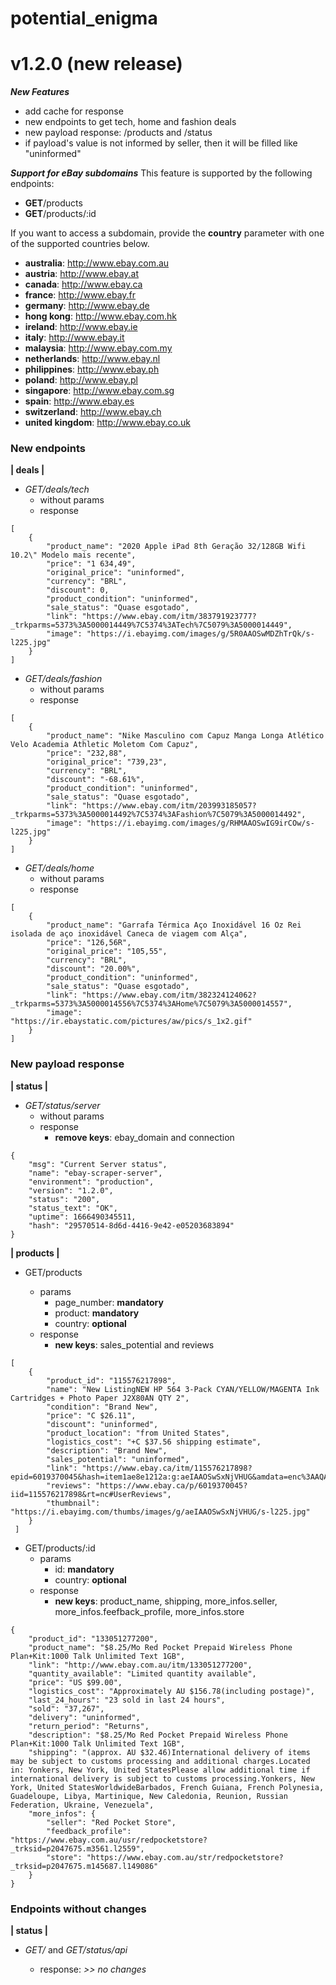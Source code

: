 # potential_enigma

# v1.2.0 (new release)

**_New Features_**

-   add cache for response
-   new endpoints to get tech, home and fashion deals
-   new payload response: /products and /status
-   if payload's value is not informed by seller, then it will be filled like "uninformed"

**_Support for eBay subdomains_**
This feature is supported by the following endpoints:

-   **GET**/products
-   **GET**/products/:id

If you want to access a subdomain, provide the **country** parameter with one of the supported countries below.

-   **australia**: http://www.ebay.com.au
-   **austria**: http://www.ebay.at
-   **canada**: http://www.ebay.ca
-   **france**: http://www.ebay.fr
-   **germany**: http://www.ebay.de
-   **hong kong**: http://www.ebay.com.hk
-   **ireland**: http://www.ebay.ie
-   **italy**: http://www.ebay.it
-   **malaysia**: http://www.ebay.com.my
-   **netherlands**: http://www.ebay.nl
-   **philippines**: http://www.ebay.ph
-   **poland**: http://www.ebay.pl
-   **singapore**: http://www.ebay.com.sg
-   **spain**: http://www.ebay.es
-   **switzerland**: http://www.ebay.ch
-   **united kingdom**: http://www.ebay.co.uk

### New endpoints

**| deals |**

-   _GET/deals/tech_
    -   without params
    -   response

```
[
    {
        "product_name": "2020 Apple iPad 8th Geração 32/128GB Wifi 10.2\" Modelo mais recente",
        "price": "1 634,49",
        "original_price": "uninformed",
        "currency": "BRL",
        "discount": 0,
        "product_condition": "uninformed",
        "sale_status": "Quase esgotado",
        "link": "https://www.ebay.com/itm/383791923777?_trkparms=5373%3A5000014449%7C5374%3ATech%7C5079%3A5000014449",
        "image": "https://i.ebayimg.com/images/g/5R0AAOSwMDZhTrQk/s-l225.jpg"
    }
]
```

-   _GET/deals/fashion_
    -   without params
    -   response

```
[
    {
        "product_name": "Nike Masculino com Capuz Manga Longa Atlético Velo Academia Athletic Moletom Com Capuz",
        "price": "232,88",
        "original_price": "739,23",
        "currency": "BRL",
        "discount": "-68.61%",
        "product_condition": "uninformed",
        "sale_status": "Quase esgotado",
        "link": "https://www.ebay.com/itm/203993185057?_trkparms=5373%3A5000014492%7C5374%3AFashion%7C5079%3A5000014492",
        "image": "https://i.ebayimg.com/images/g/RHMAAOSwIG9irCOw/s-l225.jpg"
    }
]
```

-   _GET/deals/home_
    -   without params
    -   response

```
[
    {
        "product_name": "Garrafa Térmica Aço Inoxidável 16 Oz Rei isolada de aço inoxidável Caneca de viagem com Alça",
        "price": "126,56R",
        "original_price": "105,55",
        "currency": "BRL",
        "discount": "20.00%",
        "product_condition": "uninformed",
        "sale_status": "Quase esgotado",
        "link": "https://www.ebay.com/itm/382324124062?_trkparms=5373%3A5000014556%7C5374%3AHome%7C5079%3A5000014557",
        "image": "https://ir.ebaystatic.com/pictures/aw/pics/s_1x2.gif"
    }
]
```

### New payload response

**| status |**

-   _GET/status/server_
    -   without params
    -   response
        -   **remove keys**: ebay_domain and connection

```
{
    "msg": "Current Server status",
    "name": "ebay-scraper-server",
    "environment": "production",
    "version": "1.2.0",
    "status": "200",
    "status_text": "OK",
    "uptime": 1666490345511,
    "hash": "29570514-8d6d-4416-9e42-e05203683894"
}
```

**| products |**

-   GET/products

    -   params
        -   page_number: **mandatory**
        -   product: **mandatory**
        -   country: **optional**
    -   response
        -   **new keys**: sales_potential and reviews

```
[
    {
        "product_id": "115576217898",
        "name": "New ListingNEW HP 564 3-Pack CYAN/YELLOW/MAGENTA Ink Cartridges + Photo Paper J2X80AN QTY 2",
        "condition": "Brand New",
        "price": "C $26.11",
        "discount": "uninformed",
        "product_location": "from United States",
        "logistics_cost": "+C $37.56 shipping estimate",
        "description": "Brand New",
        "sales_potential": "uninformed",
        "link": "https://www.ebay.ca/itm/115576217898?epid=6019370045&hash=item1ae8e1212a:g:aeIAAOSwSxNjVHUG&amdata=enc%3AAQAHAAAA4KBFkkcuHmN7YPLlgNa7crSHDtCOIqG3j0cLesS71a%2F3s%2FbH%2B6I7ZGPkfiwcKLtDx40N7u5INZuvWc8xH2sy0IfVpJVWt4zdAN%2BSS2VI5wNyP1bCbaa%2FFYxlnNRttXGirPl%2B5EdQ8f5T1PFdRZ7FAau2HHx6RCSsAG2tbbO12fyln34LlmEVOcJzVM7nywncTapPxy5uRxZimVc6hSzamWLyp3FM9xl0QheRtHdyfWk8oZxsMFVCsLINdHzDMBEg8EqVMCdSEFRI56q1SER9Fop7swpobxpUx7s1pYVFy9hZ%7Ctkp%3ABk9SR5aly7CAYQ",
        "reviews": "https://www.ebay.ca/p/6019370045?iid=115576217898&rt=nc#UserReviews",
        "thumbnail": "https://i.ebayimg.com/thumbs/images/g/aeIAAOSwSxNjVHUG/s-l225.jpg"
    }
 ]
```

-   GET/products/:id
    -   params
        -   id: **mandatory**
        -   country: **optional**
    -   response
        -   **new keys**: product_name, shipping, more_infos.seller, more_infos.feefback_profile, more_infos.store

```
{
    "product_id": "133051277200",
    "product_name": "$8.25/Mo Red Pocket Prepaid Wireless Phone Plan+Kit:1000 Talk Unlimited Text 1GB",
    "link": "http://www.ebay.com.au/itm/133051277200",
    "quantity_available": "Limited quantity available",
    "price": "US $99.00",
    "logistics_cost": "Approximately AU $156.78(including postage)",
    "last_24_hours": "23 sold in last 24 hours",
    "sold": "37,267",
    "delivery": "uninformed",
    "return_period": "Returns",
    "description": "$8.25/Mo Red Pocket Prepaid Wireless Phone Plan+Kit:1000 Talk Unlimited Text 1GB",
    "shipping": "(approx. AU $32.46)International delivery of items may be subject to customs processing and additional charges.Located in: Yonkers, New York, United StatesPlease allow additional time if international delivery is subject to customs processing.Yonkers, New York, United StatesWorldwideBarbados, French Guiana, French Polynesia, Guadeloupe, Libya, Martinique, New Caledonia, Reunion, Russian Federation, Ukraine, Venezuela",
    "more_infos": {
        "seller": "Red Pocket Store",
        "feedback_profile": "https://www.ebay.com.au/usr/redpocketstore?_trksid=p2047675.m3561.l2559",
        "store": "https://www.ebay.com.au/str/redpocketstore?_trksid=p2047675.m145687.l149086"
    }
}
```

### Endpoints without changes

**| status |**

-   _GET/_ and _GET/status/api_

    -   response: _>> no changes_
